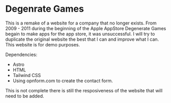 # Degenrate Games

This is a remake of a website for a company that no longer exists. From 2009 - 2011 during the beginning of the Apple AppStore Degenerate Games begain to make apps for the app store, it was unsuccessful. I will try to duplicate the original website the best that I can and improve what I can. This website is for demo purposes.

Dependencies:

* Astro 
* HTML
* Tailwind CSS
* Using opnform.com to create the contact form.

This is not complete there is still the resposiveness of the website that will need to be added.